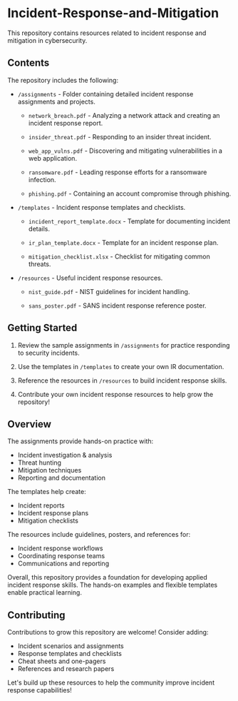 # Incident-Response-and-Mitigation

This repository contains resources related to incident response and mitigation in cybersecurity.

## Contents

The repository includes the following:

- `/assignments` - Folder containing detailed incident response assignments and projects.

  - `network_breach.pdf` - Analyzing a network attack and creating an incident response report.

  - `insider_threat.pdf` - Responding to an insider threat incident.

  - `web_app_vulns.pdf` - Discovering and mitigating vulnerabilities in a web application.

  - `ransomware.pdf` - Leading response efforts for a ransomware infection.  

  - `phishing.pdf` - Containing an account compromise through phishing.

- `/templates` - Incident response templates and checklists. 

  - `incident_report_template.docx` - Template for documenting incident details.

  - `ir_plan_template.docx` - Template for an incident response plan.

  - `mitigation_checklist.xlsx` - Checklist for mitigating common threats.

- `/resources` - Useful incident response resources.

  - `nist_guide.pdf` - NIST guidelines for incident handling.

  - `sans_poster.pdf` - SANS incident response reference poster.

## Getting Started  

1. Review the sample assignments in `/assignments` for practice responding to security incidents.

2. Use the templates in `/templates` to create your own IR documentation.

3. Reference the resources in `/resources` to build incident response skills.

4. Contribute your own incident response resources to help grow the repository!

## Overview

The assignments provide hands-on practice with:

- Incident investigation & analysis
- Threat hunting
- Mitigation techniques
- Reporting and documentation  

The templates help create: 

- Incident reports
- Incident response plans
- Mitigation checklists

The resources include guidelines, posters, and references for:

- Incident response workflows
- Coordinating response teams
- Communications and reporting

Overall, this repository provides a foundation for developing applied incident response skills. The hands-on examples and flexible templates enable practical learning.

## Contributing

Contributions to grow this repository are welcome! Consider adding:

- Incident scenarios and assignments 
- Response templates and checklists
- Cheat sheets and one-pagers 
- References and research papers

Let's build up these resources to help the community improve incident response capabilities!
